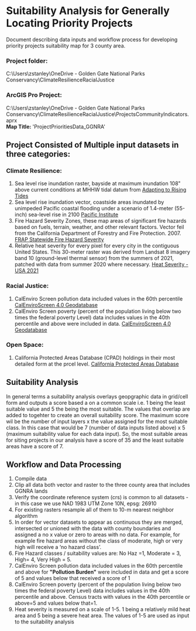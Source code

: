 # Suitability Analysis for Generally Locating Priority Projects
Document describing data inputs and workflow process for developing priority projects suitability map for 3 county area. 

### Project folder:
C:\Users\zstanley\OneDrive - Golden Gate National Parks Conservancy\ClimateResilienceRacialJustice
### ArcGIS Pro Project:
C:\Users\zstanley\OneDrive - Golden Gate National Parks Conservancy\ClimateResilienceRacialJustice\ProjectsCommunityIndicators.aprx  
__Map Title:__ 'ProjectPrioritiesData_GGNRA'


## Project Consisted of Multiple input datasets in three categories: 

### Climate Resilience:

1. Sea level rise inundation raster, bayside at maximum inundation 108" above current conditions at MHHW tidal datum from [Adapting to Rising Tides](https://explorer.adaptingtorisingtides.org/download)  
2. Sea level rise inundation vector, coastside areas inundated by unimpeded Pacific coastal flooding under a scenario of 1.4-meter (55-inch) sea-level rise in 2100 [Pacific Institute](https://www.pacinst.org/reports/sea_level_rise_data/Ca_coast_yr2100_flood.zip)  
3. Fire Hazard Severity Zones, these map areas of significant fire hazards based on fuels, terrain, weather, and other relevant factors. Vector feil from the California Department of Forestry and Fire Protection. 2007. [FRAP Statewide Fire Hazard Severity](https://osfm.fire.ca.gov/divisions/community-wildfire-preparedness-and-mitigation/wildland-hazards-building-codes/fire-hazard-severity-zones-maps/#panel-fe9aa269-fa8e-4501-8f75-cce08c29b227)  
4. Relative heat severity for every pixel for every city in the contiguous United States. This 30-meter raster was derived from Landsat 8 imagery band 10 (ground-level thermal sensor) from the summers of 2021, patched with data from summer 2020 where necessary. [Heat Severity - USA 2021](https://parksconservancy.maps.arcgis.com/home/item.html?id=cdd2ffd5a2fc414ca1a5e676f5fce3e3)  

### Racial Justice:

1. CalEnviro Screen pollution data included values in the 60th percentile [CalEnviroScreen 4.0 Geodatabase](https://oehha.ca.gov/media/downloads/calenviroscreen/document/calenviroscreen40gdbf2021gdb.zip)
2. CalEnviro Screen poverty (percent of the population living below two times the federal poverty Level) data includes values in the 40th percentile and above were included in data. [CalEnviroScreen 4.0 Geodatabase](https://oehha.ca.gov/media/downloads/calenviroscreen/document/calenviroscreen40gdbf2021gdb.zip)

### Open Space:

1. California Protected Areas Database (CPAD) holdings in their most detailed form at the prcel level. [California Protected Areas Database](hhttps://www.calands.org/cpad/)  

## Suitability Analysis
In general terms a suitability analysis overlays geopgraphic data in grid/cell form and outputs a score based a on a common scale i.e. 1 being the least suitable value and 5 the being the most suitable. The values that overlap are added to togehter to create an overall suitability score. The maximum score wil be the number of input layers x the value assigned for the most suitable class. In this case that would be 7 (number of data inputs listed above) x 5 (maximum suitability value for each data input). So, the most suitable areas for siting projects in our analysis have a score of 35 and the least suitable areas have a score of 7.

## Workflow and Data Processing  

1. Compile data
2. Clip all data both vector and raster to the three county area that includes GGNRA lands  
3. Verify the coordinate reference system (crs) is common to all datasets - in this case we use NAD 1983 UTM Zone 10N, epsg: 26910
4. For existing rasters resample all of them to 10-m nearest neighbor algorithm  
5. In order for vector datasets to appear as continuous they are merged, intersected or unioned with the data with county boundaries and assigned a no x value or zero to areas with no data. For example, for example fire hazard areas without the class of moderate, high or very high will receive a ‘no hazard class’. 
6. Fire Hazard classes / suitability values are: No Haz =1, Moderate = 3, High= 4, Very High = 5.  
7. CalEnviro Screen pollution data included values in the 60th percentile and above for **"Pollution Burden"** were included in data and get a score of 5 and values below that received a score of 1  
8. CalEnviro Screen poverty (percent of the population living below two times the federal poverty Level) data includes values in the 40th percentile and above. Census tracts with values in the 40th percentile or above=5 and values below that=1.
9. Heat severity is measured on a scale of 1-5. 1 being a relatively mild heat area and 5 being a severe heat area. The values of 1-5 are used as input to the suitability analysis
